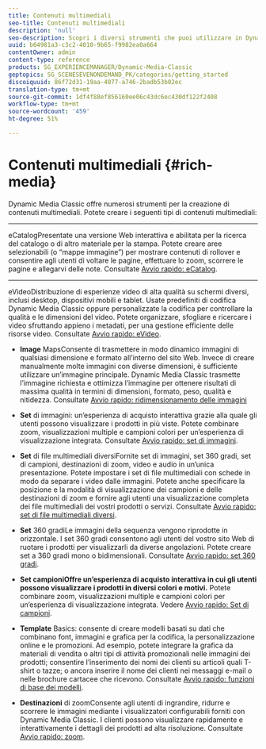 ```yaml
---
title: Contenuti multimediali
seo-title: Contenuti multimediali
description: 'null'
seo-description: Scopri i diversi strumenti che puoi utilizzare in Dynamic Media Classic per creare contenuti multimediali.
uuid: b64981a3-c3c2-4010-9b65-f9982ea0a664
contentOwner: admin
content-type: reference
products: SG_EXPERIENCEMANAGER/Dynamic-Media-Classic
geptopics: SG_SCENESEVENONDEMAND_PK/categories/getting_started
discoiquuid: 86f72d31-19aa-4077-a746-2badb53b02ec
translation-type: tm+mt
source-git-commit: 1df4f88ef856160ee06c43dc6ec430df122f2408
workflow-type: tm+mt
source-wordcount: '459'
ht-degree: 51%

---
```



# Contenuti multimediali {#rich-media}

Dynamic Media Classic offre numerosi strumenti per la creazione di contenuti multimediali. Potete creare i seguenti tipi di contenuti multimediali:

* ****
eCatalogPresentate una versione Web interattiva e abilitata per la ricerca del catalogo o di altro materiale per la stampa. Potete creare aree selezionabili (o “mappe immagine”) per mostrare contenuti di rollover e consentire agli utenti di voltare le pagine, effettuare lo zoom, scorrere le pagine e allegarvi delle note. Consultate [Avvio rapido: eCatalog](/help/quick-start-ecatalog.md).

* ****
eVideoDistribuzione di esperienze video di alta qualità su schermi diversi, inclusi desktop, dispositivi mobili e tablet. Usate predefiniti di codifica Dynamic Media Classic oppure personalizzate la codifica per controllare la qualità e le dimensioni del video. Potete organizzare, sfogliare e ricercare i video sfruttando appieno i metadati, per una gestione efficiente delle risorse video. Consultate [Avvio rapido: eVideo](/help/quick-start-video.md).

* **Image**
MapsConsente di trasmettere in modo dinamico immagini di qualsiasi dimensione e formato all’interno del sito Web. Invece di creare manualmente molte immagini con diverse dimensioni, è sufficiente utilizzare un’immagine principale. Dynamic Media Classic trasmette l’immagine richiesta e ottimizza l’immagine per ottenere risultati di massima qualità in termini di dimensioni, formato, peso, qualità e nitidezza. Consultate [Avvio rapido: ridimensionamento delle immagini](/help/quick-start-image-sizing.md)

* **Set**
di immagini: un’esperienza di acquisto interattiva grazie alla quale gli utenti possono visualizzare i prodotti in più viste. Potete combinare zoom, visualizzazioni multiple e campioni colori per un’esperienza di visualizzazione integrata. Consultate [Avvio rapido: set di immagini](/help/quick-start-image-sets.md).

* **Set**
di file multimediali diversiFornite set di immagini, set 360 gradi, set di campioni, destinazioni di zoom, video e audio in un’unica presentazione. Potete impostare i set di file multimediali con schede in modo da separare i video dalle immagini. Potete anche specificare la posizione e la modalità di visualizzazione dei campioni e delle destinazioni di zoom e fornire agli utenti una visualizzazione completa dei file multimediali dei vostri prodotti o servizi. Consultate [Avvio rapido: set di file multimediali diversi](/help/quick-start-mixed-media-sets.md).

* **Set**
360 gradiLe immagini della sequenza vengono riprodotte in orizzontale. I set 360 gradi consentono agli utenti del vostro sito Web di ruotare i prodotti per visualizzarli da diverse angolazioni. Potete creare set a 360 gradi mono o bidimensionali. Consultate [Avvio rapido: set 360 gradi](/help/quick-start-spin-sets.md).

* **Set campioniOffre un’esperienza di acquisto interattiva in cui gli utenti possono visualizzare i prodotti in diversi colori e motivi.**
Potete combinare zoom, visualizzazioni multiple e campioni colori per un’esperienza di visualizzazione integrata. Vedere [Avvio rapido: Set di campioni](/help/quick-start-swatch-sets.md).

* **Template**
Basics: consente di creare modelli basati su dati che combinano font, immagini e grafica per la codifica, la personalizzazione online e le promozioni. Ad esempio, potete integrare la grafica da materiali di vendita o altri tipi di attività promozionali nelle immagini dei prodotti; consentire l’inserimento dei nomi dei clienti su articoli quali T-shirt o tazze; o ancora inserire il nome dei clienti nei messaggi e-mail o nelle brochure cartacee che ricevono. Consultate [Avvio rapido: funzioni di base dei modelli](/help/quick-start-template-basics.md).

* **Destinazioni**
di zoomConsente agli utenti di ingrandire, ridurre e scorrere le immagini mediante i visualizzatori configurabili forniti con Dynamic Media Classic. I clienti possono visualizzare rapidamente e interattivamente i dettagli dei prodotti ad alta risoluzione. Consultate [Avvio rapido: zoom](/help/quick-start-zoom.md).

